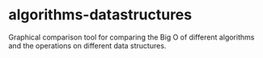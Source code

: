 # algorithms-datastructures
Graphical comparison tool for comparing the Big O of different algorithms and the operations on different data structures.
